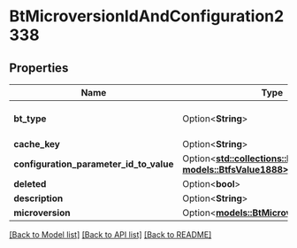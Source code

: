 # BtMicroversionIdAndConfiguration2338

## Properties

Name | Type | Description | Notes
------------ | ------------- | ------------- | -------------
**bt_type** | Option<**String**> | Type of JSON object. | [optional]
**cache_key** | Option<**String**> |  | [optional]
**configuration_parameter_id_to_value** | Option<[**std::collections::HashMap<String, models::BtfsValue1888>**](BTFSValue-1888.md)> |  | [optional]
**deleted** | Option<**bool**> |  | [optional]
**description** | Option<**String**> |  | [optional]
**microversion** | Option<[**models::BtMicroversionId366**](BTMicroversionId-366.md)> |  | [optional]

[[Back to Model list]](../README.md#documentation-for-models) [[Back to API list]](../README.md#documentation-for-api-endpoints) [[Back to README]](../README.md)


